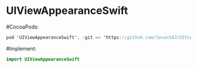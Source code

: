 # UIViewAppearanceSwift

#CocoaPods:
```swift
pod 'UIViewAppearanceSwift', :git => 'https://github.com/levantAJ/UIViewAppearanceSwift.git', :commit => '2ba05f14a8c1a7eb16b1525ac325962516d6992a'
```

#Implement:
```swift
import UIViewAppearanceSwift
```
